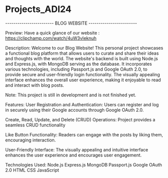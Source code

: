 # Projects_ADI24
------------------------ BLOG WEBSITE ------------------------ 


Preview:
Have a quick glance of our website : https://clipchamp.com/watch/4uW3vIeknuh

Description:
Welcome to our Blog Website! This personal project showcases a functional blog platform that allows users to curate and share their ideas and thoughts with the world. The website's backend is built using Node.js and Express.js, with MongoDB serving as the database. It incorporates various technologies, including Passport.js and Google OAuth 2.0, to provide secure and user-friendly login functionality. The visually appealing interface enhances the overall user experience, making it enjoyable to read and interact with blog posts.

Note: This project is still in development and is not finished yet.

Features:
User Registration and Authentication: Users can register and log in securely using their Google accounts through Google OAuth 2.0.

Create, Read, Update, and Delete (CRUD) Operations: Project provides a seamless CRUD functionality

Like Button Functionality: Readers can engage with the posts by liking them, encouraging interaction.

User-Friendly Interface: The visually appealing and intuitive interface enhances the user experience and encourages user engagement.

Technologies Used:
Node.js
Express.js
MongoDB
Passport.js
Google OAuth 2.0
HTML
CSS
JavaScript
